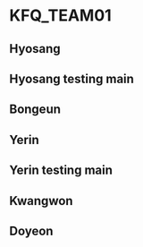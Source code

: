 # KFQ_TEAM01

## Hyosang
## Hyosang testing main


## Bongeun


## Yerin
## Yerin testing main


## Kwangwon

## Doyeon